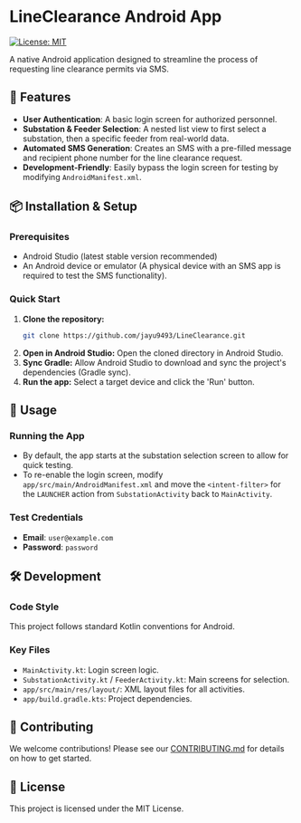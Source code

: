 # LineClearance Android App

[![License: MIT](https://img.shields.io/badge/License-MIT-yellow.svg)](https://opensource.org/licenses/MIT)

A native Android application designed to streamline the process of requesting line clearance permits via SMS.

## 🚀 Features

- **User Authentication**: A basic login screen for authorized personnel.
- **Substation & Feeder Selection**: A nested list view to first select a substation, then a specific feeder from real-world data.
- **Automated SMS Generation**: Creates an SMS with a pre-filled message and recipient phone number for the line clearance request.
- **Development-Friendly**: Easily bypass the login screen for testing by modifying `AndroidManifest.xml`.

## 📦 Installation & Setup

### Prerequisites
- Android Studio (latest stable version recommended)
- An Android device or emulator (A physical device with an SMS app is required to test the SMS functionality).

### Quick Start

1.  **Clone the repository:**
    ```bash
    git clone https://github.com/jayu9493/LineClearance.git
    ```
2.  **Open in Android Studio:**
    Open the cloned directory in Android Studio.
3.  **Sync Gradle:**
    Allow Android Studio to download and sync the project's dependencies (Gradle sync).
4.  **Run the app:**
    Select a target device and click the 'Run' button.

## 📖 Usage

### Running the App
- By default, the app starts at the substation selection screen to allow for quick testing.
- To re-enable the login screen, modify `app/src/main/AndroidManifest.xml` and move the `<intent-filter>` for the `LAUNCHER` action from `SubstationActivity` back to `MainActivity`.

### Test Credentials
- **Email**: `user@example.com`
- **Password**: `password`

## 🛠️ Development

### Code Style
This project follows standard Kotlin conventions for Android.

### Key Files
- `MainActivity.kt`: Login screen logic.
- `SubstationActivity.kt` / `FeederActivity.kt`: Main screens for selection.
- `app/src/main/res/layout/`: XML layout files for all activities.
- `app/build.gradle.kts`: Project dependencies.

## 🤝 Contributing

We welcome contributions! Please see our [CONTRIBUTING.md](CONTRIBUTING.md) for details on how to get started.

## 📄 License

This project is licensed under the MIT License.
